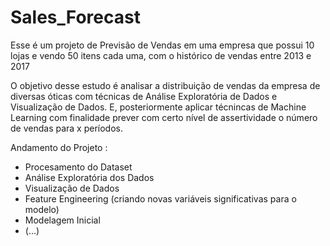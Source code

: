 # Sales_Forecast
Esse é um projeto de Previsão de Vendas em uma empresa que possui 10 lojas e vendo 50 itens cada uma, com o histórico de vendas entre 2013 e 2017

O objetivo desse estudo é analisar a distribuição de vendas da empresa de diversas óticas com técnicas de Análise Exploratória de Dados e Visualização de Dados. E, posteriormente aplicar técnincas de Machine Learning com finalidade prever com certo nível de assertividade o número de vendas para x períodos.

Andamento do Projeto :
- Procesamento do Dataset
- Análise Exploratória dos Dados
- Visualização de Dados
- Feature Engineering (criando novas variáveis significativas para o modelo)
- Modelagem Inicial
- (...)
